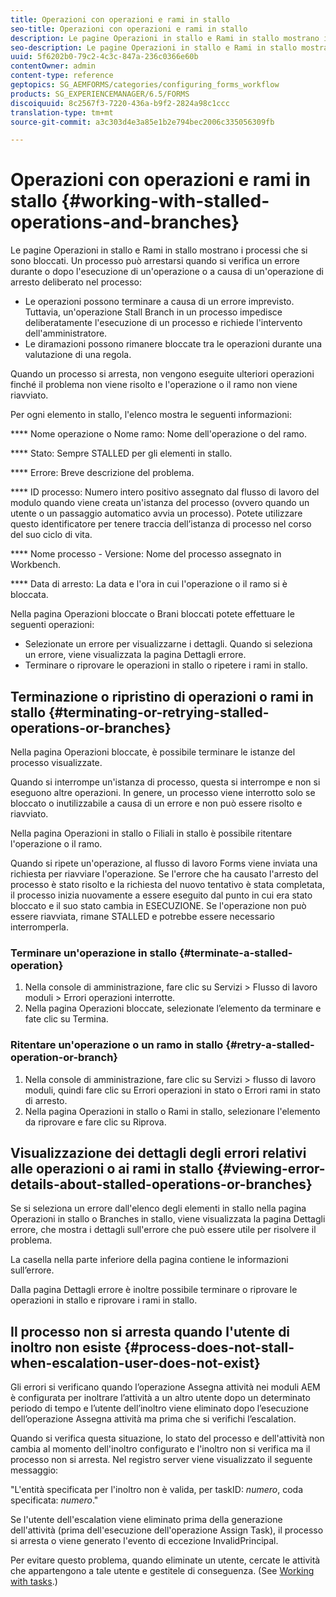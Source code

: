 ```yaml
---
title: Operazioni con operazioni e rami in stallo
seo-title: Operazioni con operazioni e rami in stallo
description: Le pagine Operazioni in stallo e Rami in stallo mostrano i processi che si sono bloccati.
seo-description: Le pagine Operazioni in stallo e Rami in stallo mostrano i processi che si sono bloccati.
uuid: 5f6202b0-79c2-4c3c-847a-236c0366e60b
contentOwner: admin
content-type: reference
geptopics: SG_AEMFORMS/categories/configuring_forms_workflow
products: SG_EXPERIENCEMANAGER/6.5/FORMS
discoiquuid: 8c2567f3-7220-436a-b9f2-2824a98c1ccc
translation-type: tm+mt
source-git-commit: a3c303d4e3a85e1b2e794bec2006c335056309fb

---
```



# Operazioni con operazioni e rami in stallo {#working-with-stalled-operations-and-branches}

Le pagine Operazioni in stallo e Rami in stallo mostrano i processi che si sono bloccati. Un processo può arrestarsi quando si verifica un errore durante o dopo l&#39;esecuzione di un&#39;operazione o a causa di un&#39;operazione di arresto deliberato nel processo:

* Le operazioni possono terminare a causa di un errore imprevisto. Tuttavia, un&#39;operazione Stall Branch in un processo impedisce deliberatamente l&#39;esecuzione di un processo e richiede l&#39;intervento dell&#39;amministratore.
* Le diramazioni possono rimanere bloccate tra le operazioni durante una valutazione di una regola.

Quando un processo si arresta, non vengono eseguite ulteriori operazioni finché il problema non viene risolto e l&#39;operazione o il ramo non viene riavviato.

Per ogni elemento in stallo, l&#39;elenco mostra le seguenti informazioni:

**** Nome operazione o Nome ramo: Nome dell&#39;operazione o del ramo.

**** Stato: Sempre STALLED per gli elementi in stallo.

**** Errore: Breve descrizione del problema.

**** ID processo: Numero intero positivo assegnato dal flusso di lavoro del modulo quando viene creata un&#39;istanza del processo (ovvero quando un utente o un passaggio automatico avvia un processo). Potete utilizzare questo identificatore per tenere traccia dell’istanza di processo nel corso del suo ciclo di vita.

**** Nome processo - Versione: Nome del processo assegnato in Workbench.

**** Data di arresto: La data e l&#39;ora in cui l&#39;operazione o il ramo si è bloccata.

Nella pagina Operazioni bloccate o Brani bloccati potete effettuare le seguenti operazioni:

* Selezionate un errore per visualizzarne i dettagli. Quando si seleziona un errore, viene visualizzata la pagina Dettagli errore.
* Terminare o riprovare le operazioni in stallo o ripetere i rami in stallo.

## Terminazione o ripristino di operazioni o rami in stallo {#terminating-or-retrying-stalled-operations-or-branches}

Nella pagina Operazioni bloccate, è possibile terminare le istanze del processo visualizzate.

Quando si interrompe un&#39;istanza di processo, questa si interrompe e non si eseguono altre operazioni. In genere, un processo viene interrotto solo se bloccato o inutilizzabile a causa di un errore e non può essere risolto e riavviato.

Nella pagina Operazioni in stallo o Filiali in stallo è possibile ritentare l&#39;operazione o il ramo.

Quando si ripete un&#39;operazione, al flusso di lavoro Forms viene inviata una richiesta per riavviare l&#39;operazione. Se l&#39;errore che ha causato l&#39;arresto del processo è stato risolto e la richiesta del nuovo tentativo è stata completata, il processo inizia nuovamente a essere eseguito dal punto in cui era stato bloccato e il suo stato cambia in ESECUZIONE. Se l&#39;operazione non può essere riavviata, rimane STALLED e potrebbe essere necessario interromperla.

### Terminare un&#39;operazione in stallo {#terminate-a-stalled-operation}

1. Nella console di amministrazione, fare clic su Servizi > Flusso di lavoro moduli > Errori operazioni interrotte.
1. Nella pagina Operazioni bloccate, selezionate l’elemento da terminare e fate clic su Termina.

### Ritentare un&#39;operazione o un ramo in stallo {#retry-a-stalled-operation-or-branch}

1. Nella console di amministrazione, fare clic su Servizi > flusso di lavoro moduli, quindi fare clic su Errori operazioni in stato o Errori rami in stato di arresto.
1. Nella pagina Operazioni in stallo o Rami in stallo, selezionare l&#39;elemento da riprovare e fare clic su Riprova.

## Visualizzazione dei dettagli degli errori relativi alle operazioni o ai rami in stallo {#viewing-error-details-about-stalled-operations-or-branches}

Se si seleziona un errore dall&#39;elenco degli elementi in stallo nella pagina Operazioni in stallo o Branches in stallo, viene visualizzata la pagina Dettagli errore, che mostra i dettagli sull&#39;errore che può essere utile per risolvere il problema.

La casella nella parte inferiore della pagina contiene le informazioni sull’errore.

Dalla pagina Dettagli errore è inoltre possibile terminare o riprovare le operazioni in stallo e riprovare i rami in stallo.

## Il processo non si arresta quando l&#39;utente di inoltro non esiste {#process-does-not-stall-when-escalation-user-does-not-exist}

Gli errori si verificano quando l’operazione Assegna attività nei moduli AEM è configurata per inoltrare l’attività a un altro utente dopo un determinato periodo di tempo e l’utente dell’inoltro viene eliminato dopo l’esecuzione dell’operazione Assegna attività ma prima che si verifichi l’escalation.

Quando si verifica questa situazione, lo stato del processo e dell&#39;attività non cambia al momento dell&#39;inoltro configurato e l&#39;inoltro non si verifica ma il processo non si arresta. Nel registro server viene visualizzato il seguente messaggio:

&quot;L&#39;entità specificata per l&#39;inoltro non è valida, per taskID: *numero*, coda specificata: *numero*.&quot;

Se l&#39;utente dell&#39;escalation viene eliminato prima della generazione dell&#39;attività (prima dell&#39;esecuzione dell&#39;operazione Assign Task), il processo si arresta o viene generato l&#39;evento di eccezione InvalidPrincipal.

Per evitare questo problema, quando eliminate un utente, cercate le attività che appartengono a tale utente e gestitele di conseguenza. (See [Working with tasks](/help/forms/using/admin-help/tasks.md#working-with-tasks).)
